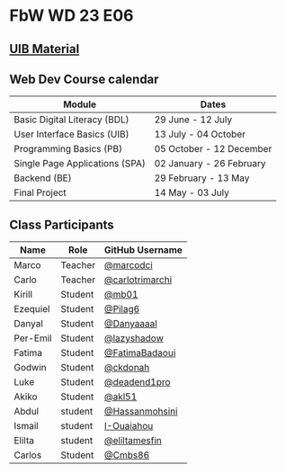 # FbW WD 23 E06

## [UIB Material](https://github.com/FbW-WD-23-E06/UIB)

## Web Dev Course calendar

|   Module   | Dates  |
| ----------- | ----------- |
| Basic Digital Literacy (BDL) |  29 June - 12 July      |
| User Interface Basics (UIB)   | 13 July - 04 October        |
| Programming Basics (PB)   | 05 October - 12 December        |
| Single Page Applications (SPA) | 02 January - 26 February |
| Backend (BE) | 29 February - 13 May |
| Final Project | 14 May - 03 July |


## Class Participants


| Name     | Role    | GitHub Username                                    |
| -------- | ------- | -------------------------------------------------- |
| Marco    | Teacher | [@marcodci](https://github.com/marcodci)           |
| Carlo | Teacher | [@carlotrimarchi](https://github.com/carlotrimarchi) |
| Kirill   | Student | [@mb01](https://github.com/0mb1)                  |
| Ezequiel | Student | [@Pilag6](https://github.com/Pilag6)               |
| Danyal | Student| [@Danyaaaal](https://github.com/Danyaaaal)|
| Per-Emil | Student | [@lazyshadow](https://github.com/chimikoo)         |
| Fatima   | Student | [@FatimaBadaoui](https://github.com/FatimaBadaoui) |
| Godwin   | Student | [@ckdonah](https://github.com/ckdonah)             |
| Luke     | Student | [@deadend1pro](https://github.com/deadend1pro)     |
| Akiko    | Student | [@akl51](https://github.com/akl51)                 |
|Abdul |student|[@Hassanmohsini](https://github.com/Hassanmohsini)| 
| Ismail |student|[I-Ouaiahou](https://github.com/I-Ouaiahou)|
| Elilta   | student | [@eliltamesfin](https://github.com/eliltamesfin)   |
| Carlos   | Student | [@Cmbs86](https://github.com/Cmbs86)               |

